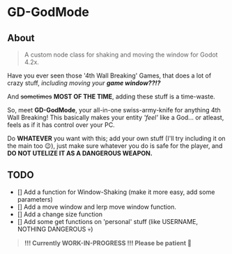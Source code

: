 # GD-GodMode

## About
> A custom node class for shaking and moving the window for Godot 4.2x. 

Have you ever seen those '4th Wall Breaking' Games, that does a lot of crazy stuff, *including moving your **game window??!?***

And ~~sometimes~~ **MOST OF THE TIME**, adding these stuff is a time-waste.

So, meet **GD-GodMode**, your all-in-one swiss-army-knife for anything 4th Wall Breaking! This basically makes your entity *'feel'* like a God... or atleast, feels as if it has control over your PC.

Do **WHATEVER** you want with this; add your own stuff (I'll try including it on the main too 😉), just make sure whatever you do is safe for the player, and **DO NOT UTELIZE IT AS A DANGEROUS WEAPON.**

## TODO
- [] Add a function for Window-Shaking (make it more easy, add some parameters)
- [] Add a move window and lerp move window function.
- [] Add a change size function
- [] Add some get functions on 'personal' stuff (like USERNAME, NOTHING DANGEROUS 💀)

> **!!! Currently WORK-IN-PROGRESS !!! Please be patient 🤌**
